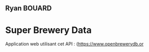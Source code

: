 ## Ryan BOUARD
# Super Brewery Data
Application web utilisant cet API : (https://www.openbrewerydb.or